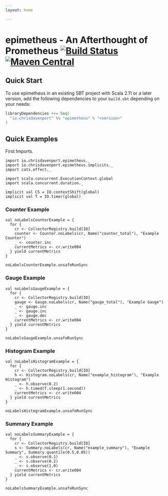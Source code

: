```yaml
---
layout: home

---
```


# epimetheus - An Afterthought of Prometheus [![Build Status](https://travis-ci.com/ChristopherDavenport/epimetheus.svg?branch=master)](https://travis-ci.com/ChristopherDavenport/epimetheus) [![Maven Central](https://maven-badges.herokuapp.com/maven-central/io.chrisdavenport/epimetheus_2.12/badge.svg)](https://maven-badges.herokuapp.com/maven-central/io.chrisdavenport/epimetheus_2.12)

## Quick Start

To use epimetheus in an existing SBT project with Scala 2.11 or a later version, add the following dependencies to your
`build.sbt` depending on your needs:

```scala
libraryDependencies ++= Seq(
  "io.chrisdavenport" %% "epimetheus" % "<version>"
)
```

## Quick Examples

First Imports.

```tut:silent
import io.chrisdavenport.epimetheus._
import io.chrisdavenport.epimetheus.implicits._
import cats.effect._

import scala.concurrent.ExecutionContext.global
import scala.concurrent.duration._

implicit val CS = IO.contextShift(global)
implicit val T = IO.timer(global)
```

### Counter Example

```tut:book
val noLabelsCounterExample = {
  for {
    cr <- CollectorRegistry.build[IO]
    counter <- Counter.noLabels(cr, Name("counter_total"), "Example Counter")
    _ <- counter.inc
    currentMetrics <- cr.write004
  } yield currentMetrics
}

noLabelsCounterExample.unsafeRunSync
```

### Gauge Example

```tut:book
val noLabelsGaugeExample = {
  for {
    cr <- CollectorRegistry.build[IO]
    gauge <- Gauge.noLabels(cr, Name("gauge_total"), "Example Gauge")
    _ <- gauge.inc
    _ <- gauge.inc
    _ <- gauge.dec
    currentMetrics <- cr.write004
  } yield currentMetrics
}

noLabelsGaugeExample.unsafeRunSync
```

### Histogram Example

```tut:book
val noLabelsHistogramExample = {
  for {
    cr <- CollectorRegistry.build[IO]
    h <- Histogram.noLabels(cr, Name("example_histogram"), "Example Histogram")
    _ <- h.observe(0.2)
    _ <- h.timed(T.sleep(1.second))
    currentMetrics <- cr.write004
  } yield currentMetrics
}

noLabelsHistogramExample.unsafeRunSync
```

### Summary Example

```tut:book
val noLabelsSummaryExample = {
  for {
    cr <- CollectorRegistry.build[IO]
    s <- Summary.noLabels(cr, Name("example_summary"), "Example Summary", Summary.quantile(0.5,0.05))
    _ <- s.observe(0.1)
    _ <- s.observe(0.2)
    _ <- s.observe(1.0)
    currentMetrics <- cr.write004
  } yield currentMetrics
}

noLabelsSummaryExample.unsafeRunSync
```